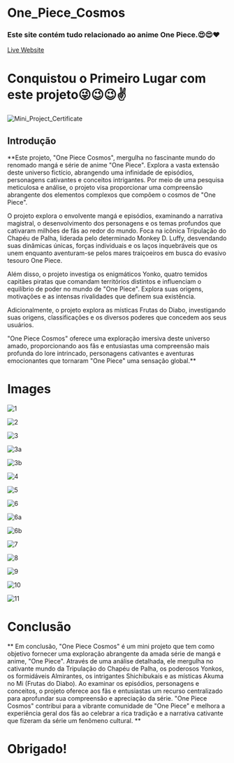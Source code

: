 # One_Piece_Cosmos

### Este site contém tudo relacionado ao anime One Piece.😍😍❤
[Live Website](https://punith-kk.github.io/One_Piece_Cosmos/AnimatedAnimals-master/index2.html "From Punith.K.K")

# Conquistou o Primeiro Lugar com este projeto😜😉😉✌
![Mini_Project_Certificate](https://github.com/Punith-KK/One_Piece_Cosmos/assets/118302022/ef822f99-9da0-4920-aa7f-8ced004bfd4e)


## Introdução
**Este projeto, "One Piece Cosmos", mergulha no fascinante mundo do renomado mangá e série de anime "One Piece". Explora a vasta extensão deste universo fictício, abrangendo uma infinidade de episódios, personagens cativantes e conceitos intrigantes. Por meio de uma pesquisa meticulosa e análise, o projeto visa proporcionar uma compreensão abrangente dos elementos complexos que compõem o cosmos de "One Piece".

O projeto explora o envolvente mangá e episódios, examinando a narrativa magistral, o desenvolvimento dos personagens e os temas profundos que cativaram milhões de fãs ao redor do mundo. Foca na icônica Tripulação do Chapéu de Palha, liderada pelo determinado Monkey D. Luffy, desvendando suas dinâmicas únicas, forças individuais e os laços inquebráveis que os unem enquanto aventuram-se pelos mares traiçoeiros em busca do evasivo tesouro One Piece.

Além disso, o projeto investiga os enigmáticos Yonko, quatro temidos capitães piratas que comandam territórios distintos e influenciam o equilíbrio de poder no mundo de "One Piece". Explora suas origens, motivações e as intensas rivalidades que definem sua existência.

Adicionalmente, o projeto explora as místicas Frutas do Diabo, investigando suas origens, classificações e os diversos poderes que concedem aos seus usuários.

"One Piece Cosmos" oferece uma exploração imersiva deste universo amado, proporcionando aos fãs e entusiastas uma compreensão mais profunda do lore intrincado, personagens cativantes e aventuras emocionantes que tornaram "One Piece" uma sensação global.**

# Images

![1](https://github.com/Punith-KK/One_Piece_Cosmos/assets/118302022/341fc1be-d98b-47ce-a8d9-adfa10175057)


![2](https://github.com/Punith-KK/One_Piece_Cosmos/assets/118302022/db39b2a6-f5ab-48f2-b267-36ac4d0e0efe)


![3](https://github.com/Punith-KK/One_Piece_Cosmos/assets/118302022/5792062d-a9d0-4afb-a690-13018d36e346)

![3a](https://github.com/Punith-KK/One_Piece_Cosmos/assets/118302022/86efa93b-df40-41cf-9fbe-9a2363d1710f)

![3b](https://github.com/Punith-KK/One_Piece_Cosmos/assets/118302022/1081b3dd-8752-4bcc-958b-bb7758ddfcf6)


![4](https://github.com/Punith-KK/One_Piece_Cosmos/assets/118302022/a23e3e4b-7569-4a68-a33c-264f9e3cd83b)


![5](https://github.com/Punith-KK/One_Piece_Cosmos/assets/118302022/257ac3f5-c390-40cb-8d02-86227af81b94)


![6](https://github.com/Punith-KK/One_Piece_Cosmos/assets/118302022/ccd324fc-5935-42c5-9a9e-84644ee4674f)

![6a](https://github.com/Punith-KK/One_Piece_Cosmos/assets/118302022/8d322da3-ee50-45a1-ae68-7d990dc1ec03)

![6b](https://github.com/Punith-KK/One_Piece_Cosmos/assets/118302022/252262ad-594c-4372-b338-479a38faa907)


![7](https://github.com/Punith-KK/One_Piece_Cosmos/assets/118302022/40198f70-cbe5-4fa0-a78f-b0aa0c04fc8d)


![8](https://github.com/Punith-KK/One_Piece_Cosmos/assets/118302022/5eae3e49-2a48-4ab9-8e21-562cc901861c)


![9](https://github.com/Punith-KK/One_Piece_Cosmos/assets/118302022/c093ebd5-caa0-4d6d-a1d7-c53839496750)


![10](https://github.com/Punith-KK/One_Piece_Cosmos/assets/118302022/1cb1f1ae-5dfd-48c9-92aa-fb5c3d7add3e)


![11](https://github.com/Punith-KK/One_Piece_Cosmos/assets/118302022/a9c1a9a1-b462-4f1a-823d-d33747bfb8f8)

# Conclusão
** Em conclusão, "One Piece Cosmos" é um mini projeto que tem como objetivo fornecer uma exploração abrangente da amada série de mangá e anime, "One Piece". Através de uma análise detalhada, ele mergulha no cativante mundo da Tripulação do Chapéu de Palha, os poderosos Yonkos, os formidáveis Almirantes, os intrigantes Shichibukais e as místicas Akuma no Mi (Frutas do Diabo). Ao examinar os episódios, personagens e conceitos, o projeto oferece aos fãs e entusiastas um recurso centralizado para aprofundar sua compreensão e apreciação da série. "One Piece Cosmos" contribui para a vibrante comunidade de "One Piece" e melhora a experiência geral dos fãs ao celebrar a rica tradição e a narrativa cativante que fizeram da série um fenômeno cultural. **

# Obrigado!
